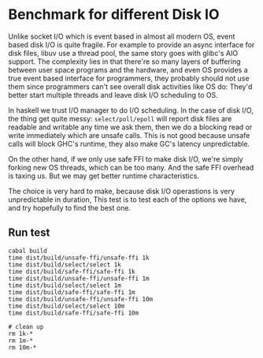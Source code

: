 Benchmark for different Disk IO
===============================

Unlike socket I/O which is event based in almost all modern OS, event based disk I/O is quite fragile. For example to provide an async interface for disk files, libuv use a thread pool, the same story goes with glibc's AIO support. The complexity lies in that there're so many layers of buffering between user space programs and the hardware, and even OS provides a true event based interface for programmers, they probably should not use them since programmers can't see overall disk activities like OS do:
They'd better start multiple threads and leave disk I/O scheduling to OS.

In haskell we trust I/O manager to do I/O scheduling. In the case of disk I/O, the thing get quite messy: `select/poll/epoll` will report disk files are readable and writable any time we ask them, then we do a blocking read or write immediately which are unsafe calls. This is not good because unsafe calls will block GHC's runtime, they also make GC's latency unpredictable.

On the other hand, if we only use safe FFI to make disk I/O, we're simply forking new OS threads, which can be too many. And the safe FFI overhead is taxing us. But we may get better runtime characteristics.

The choice is very hard to make, because disk I/O operastions is very unpredictable in duration, This test is to test each of the options we have, and try hopefully to find the best one.

Run test
--------

```
cabal build
time dist/build/unsafe-ffi/unsafe-ffi 1k
time dist/build/select/select 1k
time dist/build/safe-ffi/safe-ffi 1k
time dist/build/unsafe-ffi/unsafe-ffi 1m
time dist/build/select/select 1m
time dist/build/safe-ffi/safe-ffi 1m
time dist/build/unsafe-ffi/unsafe-ffi 10m
time dist/build/select/select 10m
time dist/build/safe-ffi/safe-ffi 10m

# clean up
rm 1k-*
rm 1m-*
rm 10m-*
```
